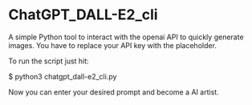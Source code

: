 # ChatGPT_DALL-E2_cli

A simple Python tool to interact with the openai API to quickly generate images.
You have to replace your API key with the placeholder.

To run the script just hit:

$ python3 chatgpt_dall-e2_cli.py

Now you can enter your desired prompt and become a AI artist. 
